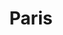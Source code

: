---
weight: 8
images:
- https://cdn.myportfolio.com/bc033a10-b5ec-4733-9dd3-33de859b88a8/940abbd4-9183-4b24-a705-8d300fd11d5e_rw_600.jpg?h=a63e75188ffe4fe8509311a632160d79
title: Paris
tags:
- paris
- archive
---